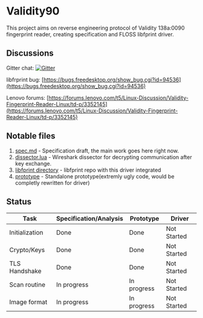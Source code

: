 # Validity90

This project aims on reverse engineering protocol of Validity 138a:0090 fingerprint reader, creating specification and FLOSS libfprint driver.

## Discussions

Gitter chat: [![Gitter](https://img.shields.io/gitter/room/nwjs/nw.js.svg)](https://gitter.im/Validity90/Lobby?utm_source=share-link&utm_medium=link&utm_campaign=share-link)

libfrprint bug: [https://bugs.freedesktop.org/show_bug.cgi?id=94536](https://bugs.freedesktop.org/show_bug.cgi?id=94536)

Lenovo forums: [https://forums.lenovo.com/t5/Linux-Discussion/Validity-Fingerprint-Reader-Linux/td-p/3352145](https://forums.lenovo.com/t5/Linux-Discussion/Validity-Fingerprint-Reader-Linux/td-p/3352145)

## Notable files

1. [spec.md](spec.md) - Specification draft, the main work goes here right now.
2. [dissector.lua](dissector.lua) - Wireshark dissector for decrypting communication after key exchange.
3. [libfprint directory](libfprint) - libfprint repo with this driver integrated
4. [prototype](prototype/prototype.c) - Standalone prototype(extremly ugly code, would be completly rewritten for driver)

## Status
| 		Task 			| Specification/Analysis	| Prototype    | Driver 	 |
|-----------------------|---------------------------|--------------|-------------|
| Initialization  		| Done 					    | Done	 	   | Not Started |
| Crypto/Keys 			| Done 						| Done  	   | Not Started |
| TLS Handshake	        | Done              		| Done         | Not Started |
| Scan routine  		| In progress  				| In progress  | Not Started |
| Image format  		| In progress  				| In progress  | Not Started |
